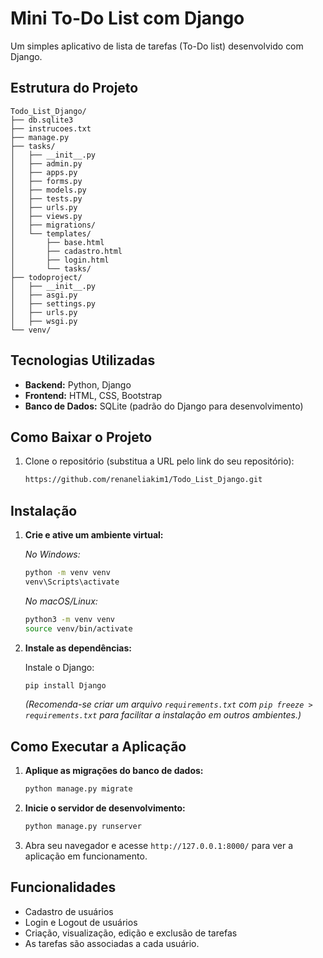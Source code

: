 # Mini To-Do List com Django

Um simples aplicativo de lista de tarefas (To-Do list) desenvolvido com Django.

## Estrutura do Projeto

```
Todo_List_Django/
├── db.sqlite3
├── instrucoes.txt
├── manage.py
├── tasks/
│   ├── __init__.py
│   ├── admin.py
│   ├── apps.py
│   ├── forms.py
│   ├── models.py
│   ├── tests.py
│   ├── urls.py
│   ├── views.py
│   ├── migrations/
│   └── templates/
│       ├── base.html
│       ├── cadastro.html
│       ├── login.html
│       └── tasks/
├── todoproject/
│   ├── __init__.py
│   ├── asgi.py
│   ├── settings.py
│   ├── urls.py
│   ├── wsgi.py
└── venv/
```

## Tecnologias Utilizadas

*   **Backend:** Python, Django
*   **Frontend:** HTML, CSS, Bootstrap
*   **Banco de Dados:** SQLite (padrão do Django para desenvolvimento)

## Como Baixar o Projeto

1.  Clone o repositório (substitua a URL pelo link do seu repositório):
    ```bash
    https://github.com/renaneliakim1/Todo_List_Django.git
    ```

## Instalação

1.  **Crie e ative um ambiente virtual:**

    *No Windows:*
    ```bash
    python -m venv venv
    venv\Scripts\activate
    ```

    *No macOS/Linux:*
    ```bash
    python3 -m venv venv
    source venv/bin/activate
    ```

2.  **Instale as dependências:**

    Instale o Django:
    ```bash
    pip install Django
    ```
    *(Recomenda-se criar um arquivo `requirements.txt` com `pip freeze > requirements.txt` para facilitar a instalação em outros ambientes.)*

## Como Executar a Aplicação

1.  **Aplique as migrações do banco de dados:**
    ```bash
    python manage.py migrate
    ```

2.  **Inicie o servidor de desenvolvimento:**
    ```bash
    python manage.py runserver
    ```

3.  Abra seu navegador e acesse `http://127.0.0.1:8000/` para ver a aplicação em funcionamento.

## Funcionalidades

*   Cadastro de usuários
*   Login e Logout de usuários
*   Criação, visualização, edição e exclusão de tarefas
*   As tarefas são associadas a cada usuário.
